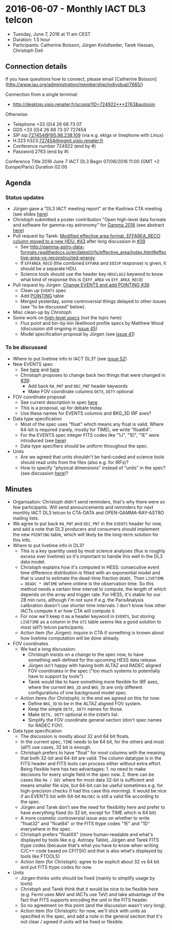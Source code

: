 # 2016-06-07 - Monthly IACT DL3 telcon

* Tuesday, June 7, 2016 at 11 am CEST
* Duration: 1.5 hour
* Participants: Catherine Boisson, Jürgen Knödlseder, Tarek Hassan, Christoph Deil

## Connection details

If you have questions how to connect, please email [Catherine Boisson]
(http://www.iau.org/administration/membership/individual/7665/)

Connection from a single terminal:
* http://desktop.visio.renater.fr/scopia?ID=724922***2763&autojoin

Otherwise:

* Telephone +33 (0)4 26 68 73 07
* GDS     	+33 (0)4 26 68 73 07 727454
* SIP     	sip:727454@195.98.238.109 (via e.g. ekiga or linephone with Linux)
* H.323     h323:727454@mgmt.visio.renater.fr
* Conference number    724922 (end by #)
* Password             2763 (end by #)

Conference
Title 	2016 June 7 IACT DL3
Begin 	07/06/2016 11:00 (GMT +2 Europe/Paris)
Duration 	02:00

## Agenda

### Status updates

* Jürgen gave a "DL3 IACT meeting report" at the Kashiwa CTA meeting (see slides [here](https://www.cta-observatory.org/indico/contributionDisplay.py?contribId=60&sessionId=10&confId=1046))
* Christoph submitted a poster contribution "Open high-level data formats and software for gamma-ray astronomy" for [Gamma 2016](https://www.mpi-hd.mpg.de/hd2016/pages/news.php) (see abstract
[here](https://github.com/open-gamma-ray-astro/open-gamma-ray-astro-gamma2016))
* Pull request by Tarek: [Modified effective area format. EFFAREA_RECO column moved to a new HDU. #43](https://github.com/open-gamma-ray-astro/gamma-astro-data-formats/pull/43) after long discussion in [#39](https://github.com/open-gamma-ray-astro/gamma-astro-data-formats/issues/35)
  * See http://gamma-astro-data-formats.readthedocs.io/en/latest/irfs/effective_area/index.html#effective-area-vs-reconstructed-energy
  * If ``EFFAREA_RECO`` (the combined ``EFFARA`` and ``EDISP`` response) is given, it should be a separate HDU.
  * Science tools should use the header key ``HDUCLAS2`` keyword to know what kind of response this is ()``EFF_AREA`` vs ``EFF_AREA_RECO``)
* Pull request by Jürgen: [Change EVENTS and add POINTING #39](https://github.com/open-gamma-ray-astro/gamma-astro-data-formats/pull/39)
  * Clean up ``EVENTS`` spec
  * Add [POINTING](http://gamma-astro-data-formats.readthedocs.io/en/latest/events/pointing.html) table
  * Merged yesterday, some controversial things delayed to other issues (see "to be discussed" below).
* Misc clean-up by Christoph
* Some work on [high-level specs](http://gamma-astro-data-formats.readthedocs.io/en/latest/results/index.html)
  (not the topic here):
  * Flux point and bin-by-bin likelihood profile specs by Matthew Wood (discussion still ongoing in [issue 45](https://github.com/open-gamma-ray-astro/gamma-astro-data-formats/issues/45))
  * Model specification proposal by Jürgen (see [issue 41](https://github.com/open-gamma-ray-astro/gamma-astro-data-formats/issues/41))

### To be discussed

* Where to put livetime info in IACT DL3? (see [issue 52](https://github.com/open-gamma-ray-astro/gamma-astro-data-formats/issues/52))
* New EVENTS spec
  * See [here](http://gamma-astro-data-formats.readthedocs.io/en/latest/events/index.html) and [here](http://gamma-astro-data-formats.readthedocs.io/en/latest/events/events.html)
  * Christoph proposes to change back two things that were changed in [#39](https://github.com/open-gamma-ray-astro/gamma-astro-data-formats/pull/39):
    * Add back `RA_PNT` and `DEC_PNT` header keywords
    * Make FOV coordinate columns ``DETX``, ``DETY`` optional
* FOV coordinate proposal
  * See current description in spec [here](http://gamma-astro-data-formats.readthedocs.io/en/latest/general/coordinates.html#field-of-view)
  * This is a proposal, up for debate today.
  * Use these names for EVENTS columns and BKG_3D IRF axes?
* Data type specification
  * Most of the spec uses "float" which means any float is valid.
    Where 64-bit is required (rarely, mostly for TIME), we write "float64".
  * For the EVENTS spec integer FITS codes like "1J", "1D", "1E"
    were introduced (see [here](http://gamma-astro-data-formats.readthedocs.io/en/latest/events/events.html))
  * Data type specifiers should be uniform throughout the spec.
* Units
  * Are we agreed that units shouldn't be hard-coded and science tools should read
    units from the files (also e.g. for IRFs)?
  * How to specify "physical dimensions" instead of "units" in the spec?
    (see discussion [here](https://github.com/open-gamma-ray-astro/gamma-astro-data-formats/issues/45#issuecomment-220962019))?

## Minutes

* Organisation: Christoph didn't send reminders, that's why there were so few
  participants. Will send announcements and reminders for next monthly IACT DL3
  telcon to CTA-DATA and OPEN-GAMMA-RAY-ASTRO mailing lists.
* We agree to put back `RA_PNT` and `DEC_PNT` in the `EVENTS` header for now,
  and add a note that DL3 producers and consumers should implement the new
  `POINTING` table, which will likely be the long-term solution for this info.
* Where to put livetime info in DL3?
  * This is a key quantity used by most science analyses
    (flux is roughly excess over livetime)
    so it's important to handle this well in the DL3 data model.
  * Christoph explains how it's computed in HESS: consecutive event time
    difference distribution is fitted with an exponential model and that
    is used to estimate the dead-time fraction `DEADC`.
    Then `LIVETIME = DEADC * ONTIME` where ontime is the observation time.
    So this method needs a certain time interval to compute, the length of
    which depends on the array and trigger rate.
    For HESS, it's stable for our 28 min runs, although I'm not sure if e.g.
    the ParisAnalysis calibration doesn't use shorter time intervals.
    I don't know how other IACTs compute it or how CTA will compute it.
  * For now we'll keep it as a header keyword in ``EVENTS``, but storing
    ``LIVETIME`` as a column in the ``GTI`` table seems like a good solution
    to most (all?) telcon participants.
  * Action item (for Jürgen): inquire in CTA if something is known
    about how livetime computation will be done already.
* FOV coordinates
  * We had a long discussion:
    * Christoph insists on a change to the spec now,
      to have something well-defined for the upcoming HESS data release.
    * Jürgen isn't happy with having both ALTAZ and RADEC aligned FOV coordinates
      in the spec ("too much systems to potentially have to support by tools")
    * Tarek would like to have something more flexible for IRF axes, where
      the current ``BKG_2D`` and ``BKG_3D`` are only different configurations
      of one background model spec.
  * Action items (for Christoph): in the end we agreed on this for now:
    * Define ``BKG_3D`` to be in the ALTAZ aligned FOV system.
    * Keep the simple ``DETX, DETY`` names for those.
    * Make ``DETX, DETY`` optional in the ``EVENTS`` list.
    * Simplify the FOV coordinate general section (don't spec names for RADEC FOV).
 * Data type specification
   * The discussion is mostly about 32 and 64 bit floats.
   * In the current spec, ``TIME`` needs to be 64 bit, for the others
     and most (all?) use cases, 32 bit is enough.
   * Christoph prefers to have "float" for most columns with the meaning that
     both 32-bit and 64-bit are valid. The column datatype is in the FITS header
     and FITS tools can process either without extra effort.
     Being flexible here has two advantages: 1. no need to make decisions for every
     single field in the spec now. 2. there can be cases like ``RA / DEC`` where
     for most data 32-bit is sufficient and means smaller file size, but
     64-bit can be useful sometimes e.g. for high-precision checks (I had this
     case this morning). It would be nice if an EVENTS list with 64-bit ``RA/DEC``
     is still a valid file according to the spec.
   * Jürgen and Tarek don't see the need for flexibility here and prefer to have
     everything fixed (to 32 bit, except for TIME which is 64 bit)
   * A more cosmetic controversial issue was on whether to write "float32" and
     "float64" or the FITS ttype codes "1E" and "1D" everywhere in the spec.
   * Christoph prefers "floatXX" (more human-readable and what's displayed by 
     tools like e.g. Astropy Table), Jürgen and Tarek FITS ttype codes
     (because that's what you have to know when writing C/C++ code based on CFITSIO
     and that is also what's displayed by tools like FTOOLS)
   * Action item (for Christoph): agree to be explicit about 32 vs 64 bit and
     put FITS ttype codes for now.
 * Units
   * Jürgen thinks units should be fixed (mainly to simplify usage by tools)
   * Christoph and Tarek think that it would be nice to be flexible here
     (e.g. Fermi uses MeV and IACTs use TeV) and take advantage of the fact
     that FITS supports encoding the unit in the FITS header.
   * So no agreement on this point (and the discussion wasn't very long).
   * Action item (for Christoph): for now, we'll stick with units as specified in the spec,
     and add a note in the general section that it's not clear / agreed if
     units will be fixed or flexible.
